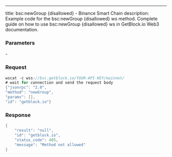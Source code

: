 ---
title: bsc:newGroup  {disallowed} - Binance Smart Chain
description: Example code for the bsc:newGroup  {disallowed} ws method. Сomplete guide on how to use bsc:newGroup  {disallowed} ws in GetBlock.io Web3 documentation.

### Parameters


\-

### Request

``` java
wscat -c wss://bsc.getblock.io/YOUR-API-KEY/mainnet/ 
# wait for connection and send the request body 
{"jsonrpc": "2.0",
"method": "newGroup",
"params": [],
"id": "getblock.io"}
```

###  Response

``` java
{
    "result": "null",
    "id": "getblock.io",
    "status_code": 405,
    "message": "Method not allowed"
}
```


